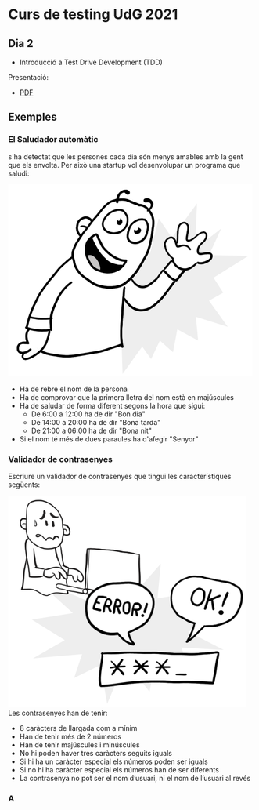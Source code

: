 # Curs de testing UdG 2021

## Dia 2

- Introducció a Test Drive Development (TDD)

Presentació:

- [PDF](Dia2_Presentació.pdf)

## Exemples

### El Saludador automàtic

s'ha detectat que les persones cada dia són menys amables amb la gent que els envolta. Per això una startup vol desenvolupar un programa que saludi:

![saludador](img/saluda.png)

- Ha de rebre el nom de la persona
- Ha de comprovar que la primera lletra del nom està en majúscules
- Ha de saludar de forma diferent segons la hora que sigui:
  - De 6:00 a 12:00 ha de dir "Bon dia"
  - De 14:00 a 20:00 ha de dir "Bona tarda"
  - De 21:00 a 06:00 ha de dir "Bona nit"
- Si el nom té més de dues paraules ha d'afegir "Senyor"

### Validador de contrasenyes

Escriure un validador de contrasenyes que tingui les característiques següents:

![contrasenyes](img/contrasenyes.png)
Les contrasenyes han de tenir:

- 8 caràcters de llargada com a mínim
- Han de tenir més de 2 números
- Han de tenir majúscules i minúscules
- No hi poden haver tres caràcters seguits iguals
- Si hi ha un caràcter especial els números poden ser iguals
- Si no hi ha caràcter especial els números han de ser diferents
- La contrasenya no pot ser el nom d’usuari, ni el nom de l’usuari al revés

### A
